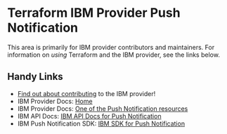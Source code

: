 # Terraform IBM Provider Push Notification
<!-- markdownlint-disable MD026 -->
This area is primarily for IBM provider contributors and maintainers. For information on _using_ Terraform and the IBM provider, see the links below.


## Handy Links
* [Find out about contributing](../../../CONTRIBUTING.md) to the IBM provider!
* IBM Provider Docs: [Home](https://registry.terraform.io/providers/IBM-Cloud/ibm/latest/docs)
* IBM Provider Docs: [One of the Push Notification resources](https://registry.terraform.io/providers/IBM-Cloud/ibm/latest/docs/resources/pn_application_chrome)
* IBM API Docs: [IBM API Docs for Push Notification](https://cloud.ibm.com/apidocs/push-notifications)
* IBM Push Notification SDK: [IBM SDK for Push Notification](https://github.com/IBM/push-notifications-go-sdk/tree/main/pushservicev1)
